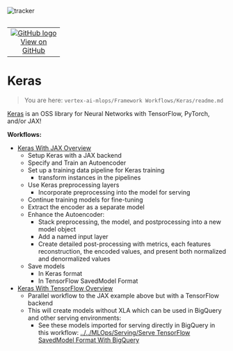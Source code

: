 ![tracker](https://us-central1-vertex-ai-mlops-369716.cloudfunctions.net/pixel-tracking?path=statmike%2Fvertex-ai-mlops%2FFramework+Workflows%2FKeras&file=readme.md)
<!--- header table --->
<table align="left">     
  <td style="text-align: center">
    <a href="https://github.com/statmike/vertex-ai-mlops/blob/main/Framework%20Workflows/Keras/readme.md">
      <img src="https://cloud.google.com/ml-engine/images/github-logo-32px.png" alt="GitHub logo">
      <br>View on<br>GitHub
    </a>
  </td>
</table><br/><br/><br/><br/>

---
# Keras
> You are here: `vertex-ai-mlops/Framework Workflows/Keras/readme.md`

[Keras](https://keras.io/) is an OSS library for Neural Networks with TensorFlow, PyTorch, and/or JAX!

**Workflows:**
- [Keras With JAX Overview](./Keras%20With%20JAX%20Overview.ipynb)
    - Setup Keras with a JAX backend
    - Specify and Train an Autoencoder
    - Set up a training data pipeline for Keras training
        - transform instances in the pipelines
    - Use Keras preprocessing layers
        - Incorporate preprocessing into the model for serving
    - Continue training models for fine-tuning
    - Extract the encoder as a separate model
    - Enhance the Autoencoder:
        - Stack preprocessing, the model, and postprocessing into a new model object
        - Add a named input layer
        - Create detailed post-processing with metrics, each features reconstruction, the encoded values, and present both normalized and denormalized values
    - Save models
        - In Keras format
        - In TensorFlow SavedModel Format
- [Keras With TensorFlow Overview](./Keras%20With%20TensorFlow%20Overview.ipynb)
    - Parallel workflow to the JAX example above but with a TensorFlow backend
    - This will create models without XLA which can be used in BigQuery and other serving environments:
        - See these models imported for serving directly in BigQuery in this workflow: [../../MLOps/Serving/Serve TensorFlow SavedModel Format With BigQuery](../../MLOps/Serving/Serve%20TensorFlow%20SavedModel%20Format%20With%20BigQuery.ipynb)